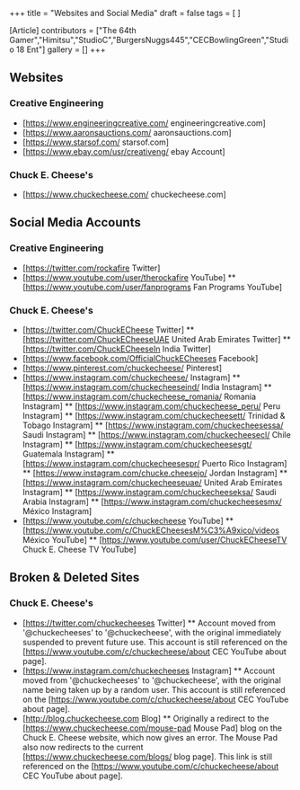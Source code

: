 +++
title = "Websites and Social Media"
draft = false
tags = [ ]

[Article]
contributors = ["The 64th Gamer","Himitsu","StudioC","BurgersNuggs445","CECBowlingGreen","Studio 18 Ent"]
gallery = []
+++
##  Websites ## 

###  Creative Engineering ### 

* [https://www.engineeringcreative.com/ engineeringcreative.com]
* [https://www.aaronsauctions.com/ aaronsauctions.com]
* [https://www.starsof.com/ starsof.com]
* [https://www.ebay.com/usr/creativeng/ ebay Account]

###  Chuck E. Cheese's ### 

* [https://www.chuckecheese.com/ chuckecheese.com]

##  Social Media Accounts ## 

###  Creative Engineering ### 

* [https://twitter.com/rockafire Twitter]
* [https://www.youtube.com/user/therockafire YouTube]
** [https://www.youtube.com/user/fanprograms Fan Programs YouTube]

###  Chuck E. Cheese's ### 

* [https://twitter.com/ChuckECheese Twitter]
** [https://twitter.com/ChuckECheeseUAE United Arab Emirates Twitter]
** [https://twitter.com/ChuckECheeseIn India Twitter]
* [https://www.facebook.com/OfficialChuckECheeses Facebook]
* [https://www.pinterest.com/chuckecheese/ Pinterest]
* [https://www.instagram.com/chuckecheese/ Instagram]
** [https://www.instagram.com/chuckecheeseind/ India Instagram]
** [https://www.instagram.com/chuckecheese_romania/ Romania Instagram]
** [https://www.instagram.com/chuckecheese_peru/ Peru Instagram]
** [https://www.instagram.com/chuckecheesett/ Trinidad & Tobago Instagram]
** [https://www.instagram.com/chuckecheesessa/ Saudi Instagram]
** [https://www.instagram.com/chuckecheesecl/ Chile Instagram]
** [https://www.instagram.com/chuckecheesesgt/ Guatemala Instagram]
** [https://www.instagram.com/chuckecheesespr/ Puerto Rico Instagram]
** [https://www.instagram.com/chucke.cheesejo/ Jordan Instagram]
** [https://www.instagram.com/chuckecheeseuae/ United Arab Emirates Instagram]
** [https://www.instagram.com/chuckecheeseksa/ Saudi Arabia Instagram]
** [https://www.instagram.com/chuckecheesesmx/ México Instagram]
* [https://www.youtube.com/c/chuckecheese YouTube]
** [https://www.youtube.com/c/ChuckECheesesM%C3%A9xico/videos México YouTube]
** [https://www.youtube.com/user/ChuckECheeseTV Chuck E. Cheese TV YouTube]

##  Broken & Deleted Sites ## 

###  Chuck E. Cheese's ### 

* [https://twitter.com/chuckecheeses Twitter]
** Account moved from '@chuckecheeses' to '@chuckecheese', with the original immediately suspended to prevent future use. This account is still referenced on the [https://www.youtube.com/c/chuckecheese/about CEC YouTube about page].
* [https://www.instagram.com/chuckecheeses Instagram]
** Account moved from '@chuckecheeses' to '@chuckecheese', with the original name being taken up by a random user. This account is still referenced on the [https://www.youtube.com/c/chuckecheese/about CEC YouTube about page].
* [http://blog.chuckecheese.com Blog]
** Originally a redirect to the [https://www.chuckecheese.com/mouse-pad Mouse Pad] blog on the Chuck E. Cheese website, which now gives an error. The Mouse Pad also now redirects to the current [https://www.chuckecheese.com/blogs/ blog page]. This link is still referenced on the [https://www.youtube.com/c/chuckecheese/about CEC YouTube about page].